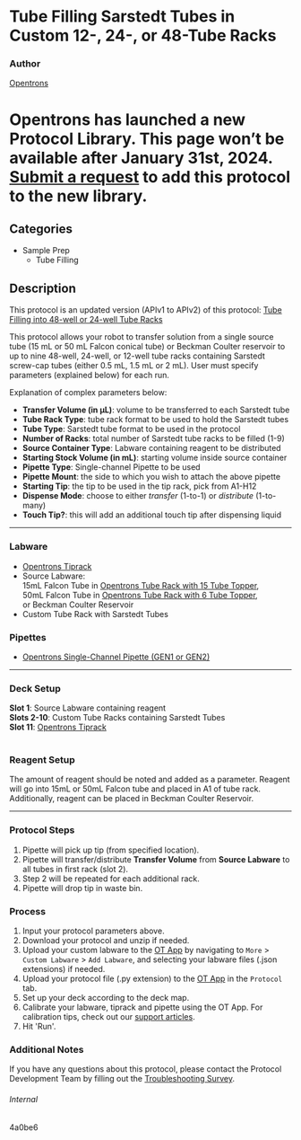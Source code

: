 # Tube Filling Sarstedt Tubes in Custom 12-, 24-, or 48-Tube Racks

### Author
[Opentrons](https://opentrons.com/)


# Opentrons has launched a new Protocol Library. This page won’t be available after January 31st, 2024. [Submit a request](https://docs.google.com/forms/d/e/1FAIpQLSdYYp9QCKow4nn0KlCVsMS3HX0eJ0N9O7-erajKvcpT0lWbSg/viewform) to add this protocol to the new library.

## Categories
* Sample Prep
	* Tube Filling

## Description
This protocol is an updated version (APIv1 to APIv2) of this protocol: [Tube Filling into 48-well or 24-well Tube Racks](https://protocol-delivery.protocols.opentrons.com/protocol/4a0be6)

This protocol allows your robot to transfer solution from a single source tube (15 mL or 50 mL Falcon conical tube) or Beckman Coulter reservoir to up to nine 48-well, 24-well, or 12-well tube racks containing Sarstedt screw-cap tubes (either 0.5 mL, 1.5 mL or 2 mL). User must specify parameters (explained below) for each run.


Explanation of complex parameters below:
* **Transfer Volume (in µL)**: volume to be transferred to each Sarstedt tube
* **Tube Rack Type**: tube rack format to be used to hold the Sarstedt tubes
* **Tube Type**: Sarstedt tube format to be used in the protocol
* **Number of Racks**: total number of Sarstedt tube racks to be filled (1-9)
* **Source Container Type**: Labware containing reagent to be distributed
* **Starting Stock Volume (in mL)**: starting volume inside source container
* **Pipette Type**: Single-channel Pipette to be used
* **Pipette Mount**: the side to which you wish to attach the above pipette
* **Starting Tip**: the tip to be used in the tip rack, pick from A1-H12
* **Dispense Mode**: choose to either *transfer* (1-to-1) or *distribute* (1-to-many)
* **Touch Tip?**: this will add an additional touch tip after dispensing liquid


---

### Labware
* [Opentrons Tiprack](https://shop.opentrons.com/collections/opentrons-tips)
* Source Labware:</br>
15mL Falcon Tube in [Opentrons Tube Rack with 15 Tube Topper](https://shop.opentrons.com/collections/verified-labware/products/tube-rack-set-1),</br>
50mL Falcon Tube in [Opentrons Tube Rack with 6 Tube Topper](https://shop.opentrons.com/collections/verified-labware/products/tube-rack-set-1),</br>
or Beckman Coulter Reservoir</br>
* Custom Tube Rack with Sarstedt Tubes

### Pipettes
* [Opentrons Single-Channel Pipette (GEN1 or GEN2)](https://shop.opentrons.com/collections/ot-2-robot/products/single-channel-electronic-pipette)

---

### Deck Setup
**Slot 1**: Source Labware containing reagent</br>
**Slots 2-10**: Custom Tube Racks containing Sarstedt Tubes</br>
**Slot 11**: [Opentrons Tiprack](https://shop.opentrons.com/collections/opentrons-tips)</br>
</br>


### Reagent Setup
The amount of reagent should be noted and added as a parameter. Reagent will go into 15mL or 50mL Falcon tube and placed in A1 of tube rack. Additionally, reagent can be placed in Beckman Coulter Reservoir.

---

### Protocol Steps
1. Pipette will pick up tip (from specified location).
2. Pipette will transfer/distribute **Transfer Volume** from **Source Labware** to all tubes in first rack (slot 2).
3. Step 2 will be repeated for each additional rack.
4. Pipette will drop tip in waste bin.

### Process
1. Input your protocol parameters above.
2. Download your protocol and unzip if needed.
3. Upload your custom labware to the [OT App](https://opentrons.com/ot-app) by navigating to `More` > `Custom Labware` > `Add Labware`, and selecting your labware files (.json extensions) if needed.
4. Upload your protocol file (.py extension) to the [OT App](https://opentrons.com/ot-app) in the `Protocol` tab.
5. Set up your deck according to the deck map.
6. Calibrate your labware, tiprack and pipette using the OT App. For calibration tips, check out our [support articles](https://support.opentrons.com/en/collections/1559720-guide-for-getting-started-with-the-ot-2).
7. Hit 'Run'.

### Additional Notes
If you have any questions about this protocol, please contact the Protocol Development Team by filling out the [Troubleshooting Survey](https://protocol-troubleshooting.paperform.co/).

###### Internal
4a0be6
